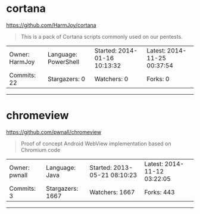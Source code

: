 # cortana

https://github.com/HarmJoy/cortana
<blockquote>
This is a pack of Cortana scripts commonly used on our pentests.
</blockquote>

<table>
<tr><td>Owner: HarmJoy</td>
    <td>Language: PowerShell</td>
    <td>Started: 2014-01-16 10:13:32</td>
    <td>Latest: 2014-11-25 00:37:54</td></tr>
<tr><td>Commits: 22</td>
    <td>Stargazers: 0</td>
    <td>Watchers: 0</td>
    <td>Forks: 0</td></tr>
</table>

---

# chromeview

https://github.com/pwnall/chromeview
<blockquote>
Proof of concept Android WebView implementation based on Chromium code
</blockquote>

<table>
<tr><td>Owner: pwnall</td>
    <td>Language: Java</td>
    <td>Started: 2013-05-21 08:10:23</td>
    <td>Latest: 2014-11-12 03:22:05</td></tr>
<tr><td>Commits: 3</td>
    <td>Stargazers: 1667</td>
    <td>Watchers: 1667</td>
    <td>Forks: 443</td></tr>
</table>

---

